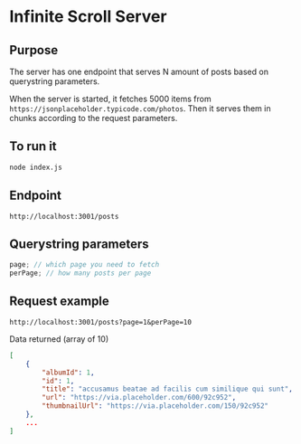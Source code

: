 # Infinite Scroll Server

## Purpose

The server has one endpoint that serves N amount of posts based on querystring parameters.

When the server is started, it fetches 5000 items from `https://jsonplaceholder.typicode.com/photos`. Then it serves them in chunks according to the request parameters.

## To run it

```bash
node index.js
```

## Endpoint

```
http://localhost:3001/posts
```

## Querystring parameters

```js
page; // which page you need to fetch
perPage; // how many posts per page
```

## Request example

```
http://localhost:3001/posts?page=1&perPage=10
```

Data returned (array of 10)

```json
[
    {
        "albumId": 1,
        "id": 1,
        "title": "accusamus beatae ad facilis cum similique qui sunt",
        "url": "https://via.placeholder.com/600/92c952",
        "thumbnailUrl": "https://via.placeholder.com/150/92c952"
    },
    ...
]

```
